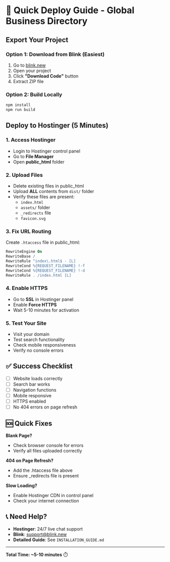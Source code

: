 # 🚀 Quick Deploy Guide - Global Business Directory

## Export Your Project

### Option 1: Download from Blink (Easiest)
1. Go to [blink.new](https://blink.new)
2. Open your project
3. Click **"Download Code"** button
4. Extract ZIP file

### Option 2: Build Locally
```bash
npm install
npm run build
```

## Deploy to Hostinger (5 Minutes)

### 1. Access Hostinger
- Login to Hostinger control panel
- Go to **File Manager**
- Open **public_html** folder

### 2. Upload Files
- Delete existing files in public_html
- Upload **ALL** contents from `dist/` folder
- Verify these files are present:
  - `index.html`
  - `assets/` folder
  - `_redirects` file
  - `favicon.svg`

### 3. Fix URL Routing
Create `.htaccess` file in public_html:
```apache
RewriteEngine On
RewriteBase /
RewriteRule ^index\.html$ - [L]
RewriteCond %{REQUEST_FILENAME} !-f
RewriteCond %{REQUEST_FILENAME} !-d
RewriteRule . /index.html [L]
```

### 4. Enable HTTPS
- Go to **SSL** in Hostinger panel
- Enable **Force HTTPS**
- Wait 5-10 minutes for activation

### 5. Test Your Site
- Visit your domain
- Test search functionality
- Check mobile responsiveness
- Verify no console errors

## ✅ Success Checklist
- [ ] Website loads correctly
- [ ] Search bar works
- [ ] Navigation functions
- [ ] Mobile responsive
- [ ] HTTPS enabled
- [ ] No 404 errors on page refresh

## 🆘 Quick Fixes

**Blank Page?**
- Check browser console for errors
- Verify all files uploaded correctly

**404 on Page Refresh?**
- Add the .htaccess file above
- Ensure _redirects file is present

**Slow Loading?**
- Enable Hostinger CDN in control panel
- Check your internet connection

## 📞 Need Help?
- **Hostinger**: 24/7 live chat support
- **Blink**: support@blink.new
- **Detailed Guide**: See `INSTALLATION_GUIDE.md`

---
**Total Time: ~5-10 minutes** ⏱️